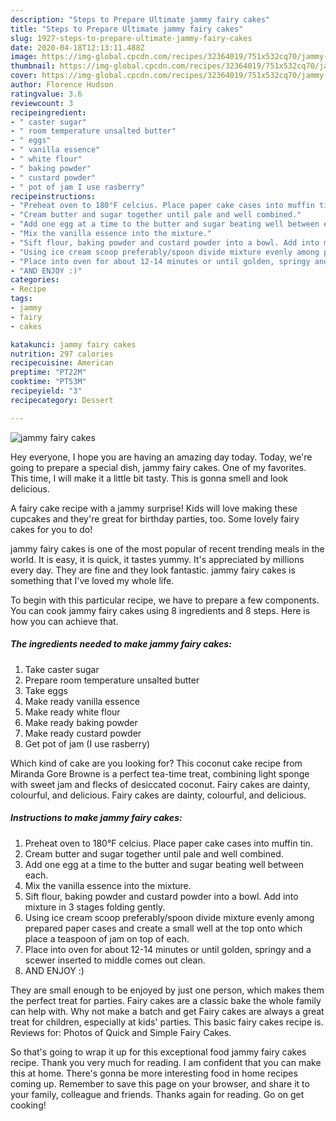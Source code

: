 ```yaml
---
description: "Steps to Prepare Ultimate jammy fairy cakes"
title: "Steps to Prepare Ultimate jammy fairy cakes"
slug: 1927-steps-to-prepare-ultimate-jammy-fairy-cakes
date: 2020-04-18T12:13:11.488Z
image: https://img-global.cpcdn.com/recipes/32364019/751x532cq70/jammy-fairy-cakes-recipe-main-photo.jpg
thumbnail: https://img-global.cpcdn.com/recipes/32364019/751x532cq70/jammy-fairy-cakes-recipe-main-photo.jpg
cover: https://img-global.cpcdn.com/recipes/32364019/751x532cq70/jammy-fairy-cakes-recipe-main-photo.jpg
author: Florence Hudson
ratingvalue: 3.6
reviewcount: 3
recipeingredient:
- " caster sugar"
- " room temperature unsalted butter"
- " eggs"
- " vanilla essence"
- " white flour"
- " baking powder"
- " custard powder"
- " pot of jam I use rasberry"
recipeinstructions:
- "Preheat oven to 180°F celcius. Place paper cake cases into muffin tin."
- "Cream butter and sugar together until pale and well combined."
- "Add one egg at a time to the butter and sugar beating well between each."
- "Mix the vanilla essence into the mixture."
- "Sift flour, baking powder and custard powder into a bowl. Add into mixture in 3 stages folding gently."
- "Using ice cream scoop preferably/spoon divide mixture evenly among prepared paper cases and create a small well at the top onto which place a teaspoon of jam on top of each."
- "Place into oven for about 12-14 minutes or until golden, springy and a scewer inserted to middle comes out clean."
- "AND ENJOY :)"
categories:
- Recipe
tags:
- jammy
- fairy
- cakes

katakunci: jammy fairy cakes 
nutrition: 297 calories
recipecuisine: American
preptime: "PT22M"
cooktime: "PT53M"
recipeyield: "3"
recipecategory: Dessert

---
```



![jammy fairy cakes](https://img-global.cpcdn.com/recipes/32364019/751x532cq70/jammy-fairy-cakes-recipe-main-photo.jpg)

Hey everyone, I hope you are having an amazing day today. Today, we're going to prepare a special dish, jammy fairy cakes. One of my favorites. This time, I will make it a little bit tasty. This is gonna smell and look delicious.

A fairy cake recipe with a jammy surprise! Kids will love making these cupcakes and they&#39;re great for birthday parties, too. Some lovely fairy cakes for you to do!

jammy fairy cakes is one of the most popular of recent trending meals in the world. It is easy, it is quick, it tastes yummy. It's appreciated by millions every day. They are fine and they look fantastic. jammy fairy cakes is something that I've loved my whole life.


To begin with this particular recipe, we have to prepare a few components. You can cook jammy fairy cakes using 8 ingredients and 8 steps. Here is how you can achieve that.

<!--inarticleads1-->

##### The ingredients needed to make jammy fairy cakes:

1. Take  caster sugar
1. Prepare  room temperature unsalted butter
1. Take  eggs
1. Make ready  vanilla essence
1. Make ready  white flour
1. Make ready  baking powder
1. Make ready  custard powder
1. Get  pot of jam (I use rasberry)


Which kind of cake are you looking for? This coconut cake recipe from Miranda Gore Browne is a perfect tea-time treat, combining light sponge with sweet jam and flecks of desiccated coconut. Fairy cakes are dainty, colourful, and delicious. Fairy cakes are dainty, colourful, and delicious. 

<!--inarticleads2-->

##### Instructions to make jammy fairy cakes:

1. Preheat oven to 180°F celcius. Place paper cake cases into muffin tin.
1. Cream butter and sugar together until pale and well combined.
1. Add one egg at a time to the butter and sugar beating well between each.
1. Mix the vanilla essence into the mixture.
1. Sift flour, baking powder and custard powder into a bowl. Add into mixture in 3 stages folding gently.
1. Using ice cream scoop preferably/spoon divide mixture evenly among prepared paper cases and create a small well at the top onto which place a teaspoon of jam on top of each.
1. Place into oven for about 12-14 minutes or until golden, springy and a scewer inserted to middle comes out clean.
1. AND ENJOY :)


They are small enough to be enjoyed by just one person, which makes them the perfect treat for parties. Fairy cakes are a classic bake the whole family can help with. Why not make a batch and get Fairy cakes are always a great treat for children, especially at kids&#39; parties. This basic fairy cakes recipe is. Reviews for: Photos of Quick and Simple Fairy Cakes. 

So that's going to wrap it up for this exceptional food jammy fairy cakes recipe. Thank you very much for reading. I am confident that you can make this at home. There's gonna be more interesting food in home recipes coming up. Remember to save this page on your browser, and share it to your family, colleague and friends. Thanks again for reading. Go on get cooking!
